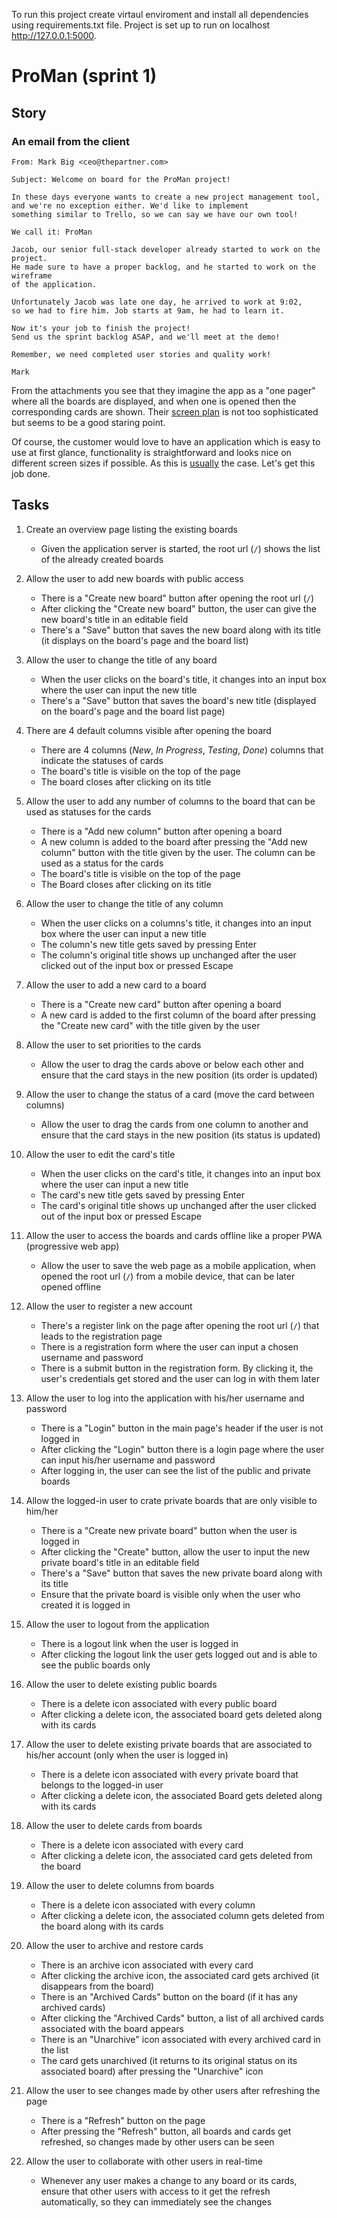 To run this project create virtaul enviroment and install all dependencies using requirements.txt file.
Project is set up to run on localhost http://127.0.0.1:5000.


# ProMan (sprint 1)

## Story

### An email from the client

```
From: Mark Big <ceo@thepartner.com>

Subject: Welcome on board for the ProMan project!

In these days everyone wants to create a new project management tool,
and we're no exception either. We'd like to implement
something similar to Trello, so we can say we have our own tool!

We call it: ProMan

Jacob, our senior full-stack developer already started to work on the project.
He made sure to have a proper backlog, and he started to work on the wireframe
of the application.

Unfortunately Jacob was late one day, he arrived to work at 9:02,
so we had to fire him. Job starts at 9am, he had to learn it.

Now it's your job to finish the project!
Send us the sprint backlog ASAP, and we'll meet at the demo!

Remember, we need completed user stories and quality work!

Mark
```


From the attachments you see that they imagine the app as a
"one pager" where all the boards are displayed,
and when one is opened then the corresponding cards are shown.
Their [screen plan](https://learn.code.cool/media/web-python/proman-screen-plan.png ':ignore')
is not too sophisticated but seems to be a good staring point.

Of course, the customer would love to have an application which is easy
to use at first glance, functionality is straightforward
and looks nice on different screen sizes if possible.
As this is [usually](https://learn.code.cool/media/web-python/specification-vs-reality.png ':ignore')
the case. Let's get this job done.


## Tasks

1. Create an overview page listing the existing boards
    - Given the application server is started, the root url (`/`) shows the list of the already created boards

2. Allow the user to add new boards with public access
    - There is a "Create new board" button after opening the root url (`/`)
    - After clicking the "Create new board" button, the user can give the new board's title in an editable field
    - There's a "Save" button that saves the new board along with its title (it displays on the board's page and the board list)

3. Allow the user to change the title of any board
    - When the user clicks on the board's title, it changes into an input box where the user can input the new title
    - There's a "Save" button that saves the board's new title (displayed on the board's page and the board list page)

4. There are 4 default columns visible after opening the board
    - There are 4 columns (_New_, _In Progress_, _Testing_, _Done_) columns that indicate the statuses of cards
    - The board's title is visible on the top of the page
    - The board closes after clicking on its title
        

5. Allow the user to add any number of columns to the board that can be used as statuses for the cards
    - There is a "Add new column" button after opening a board
    - A new column is added to the board after pressing the "Add new column" button with the title given by the user. The column can be used as a status for the cards
    - The board's title is visible on the top of the page
    - The Board closes after clicking on its title

6. Allow the user to change the title of any column
    - When the user clicks on a columns's title, it changes into an input box where the user can input a new title
    - The column's new title gets saved by pressing Enter
    - The column's original title shows up unchanged after the user clicked out of the input box or pressed Escape

7. Allow the user to add a new card to a board
    - There is a "Create new card" button after opening a board
    - A new card is added to the first column of the board after pressing the "Create new card" with the title given by the user

8. Allow the user to set priorities to the cards
    - Allow the user to drag the cards above or below each other and ensure that the card stays in the new position (its order is updated)

9. Allow the user to change the status of a card (move the card between columns)
    - Allow the user to drag the cards from one column to another and ensure that the card stays in the new position (its status is updated)

10. Allow the user to edit the card's title
    - When the user clicks on the card's title, it changes into an input box where the user can input a new title
    - The card's new title gets saved by pressing Enter
    - The card's original title shows up unchanged after the user clicked out of the input box or pressed Escape

11. Allow the user to access the boards and cards offline like a proper PWA (progressive web app)
    - Allow the user to save the web page as a mobile application, when opened the root url (`/`) from a mobile device, that can be later opened offline

12. Allow the user to register a new account
    - There's a register link on the page after opening the root url (`/`) that leads to the registration page
    - There is a registration form where the user can input a chosen username and password
    - There is a submit button in the registration form. By clicking it, the user's credentials get stored and the user can log in with them later

13. Allow the user to log into the application with his/her username and password
    - There is a "Login" button in the main page's header if the user is not logged in
    - After clicking the "Login" button there is a login page where the user can input his/her username and password
    - After logging in, the user can see the list of the public and private boards

14. Allow the logged-in user to crate private boards that are only visible to him/her
    - There is a "Create new private board" button when the user is logged in
    - After clicking the "Create" button, allow the user to input the new private board's title in an editable field
    - There's a "Save" button that saves the new private board along with its title
    - Ensure that the private board is visible only when the user who created it is logged in

15. Allow the user to logout from the application
    - There is a logout link when the user is logged in
    - After clicking the logout link the user gets logged out and is able to see the public boards only

16. Allow the user to delete existing public boards
    - There is a delete icon associated with every public board
    - After clicking a delete icon, the associated board gets deleted along with its cards

17. Allow the user to delete existing private boards that are associated to his/her account (only when the user is logged in)
    - There is a delete icon associated with every private board that belongs to the logged-in user
    - After clicking a delete icon, the associated Board gets deleted along with its cards

18. Allow the user to delete cards from boards
    - There is a delete icon associated with every card
    - After clicking a delete icon, the associated card gets deleted from the board

19. Allow the user to delete columns from boards
    - There is a delete icon associated with every column
    - After clicking a delete icon, the associated column gets deleted from the board along with its cards

20. Allow the user to archive and restore cards
    - There is an archive icon associated with every card
    - After clicking the archive icon, the associated card gets archived (it disappears from the board)
    - There is an "Archived Cards" button on the board (if it has any archived cards)
    - After clicking the "Archived Cards" button, a list of all archived cards associated with the board appears
    - There is an "Unarchive" icon associated with every archived card in the list
    - The card gets unarchived (it returns to its original status on its associated board) after pressing the "Unarchive" icon

21. Allow the user to see changes made by other users after refreshing the page
    - There is a "Refresh" button on the page
    - After pressing the "Refresh" button, all boards and cards get refreshed, so changes made by other users can be seen

22. Allow the user to collaborate with other users in real-time
    - Whenever any user makes a change to any board or its cards, ensure that other users with access to it get the refresh automatically, so they can immediately see the changes

